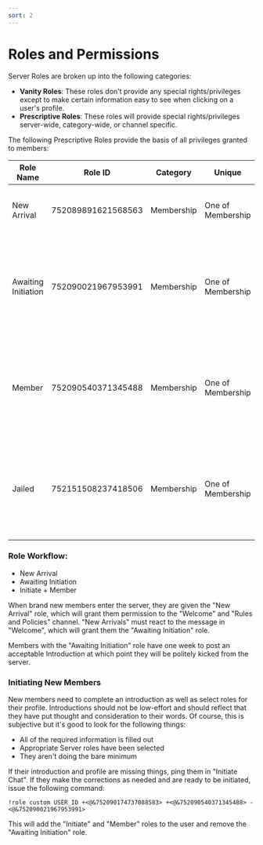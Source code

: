 ```yaml
---
sort: 2
---
```


# Roles and Permissions

Server Roles are broken up into the following categories:

* **Vanity Roles**: These roles don't provide any special rights/privileges except to make certain information easy to see when clicking on a user's profile.
* **Prescriptive Roles**:  These roles will provide special rights/privileges server-wide, category-wide, or channel specific.

The following Prescriptive Roles provide the basis of all privileges granted to members:

|Role Name|Role ID|Category|Unique|Server Permissions|Category Permissions|Channel Permissions|
|---|---|---|---|---|---|---|
|New Arrival|752089891621568563|Membership|One of Membership|Read Message History|none|Can only see "Welcome" and "Rules and Policies" channel|
|Awaiting Initiation|752090021967953991|Membership|One of Membership|Attach Files, Read Message History, Use External Emojis, Add Reactions, Connect, Speak, Video|Can see all "Landing Zone" channels|Read announcements, and create tickets.|
|Member|752090540371345488|Membership|One of Membership|Attach Files, Read Message History, Use External Emojis, Add Reactions, Connect, Speak, Video|Most categories opened|Can see majority of the server, sans administrative channels|
|Jailed|752151508237418506|Membership|One of Membership|Attach Files, Read Message History, Use External Emojis, Add Reactions, Connect, Speak, Video|none|Can only chat the "Jail" chat, read rules/policies, and create service tickets.|


### Role Workflow:

- New Arrival
- Awaiting Initiation
- Initiate + Member

When brand new members enter the server, they are given the "New Arrival" role, which will grant them permission to the "Welcome" and "Rules and Policies" channel.  "New Arrivals" must react to the message in "Welcome", which will grant them the "Awaiting Initiation" role.

Members with the "Awaiting Initiation" role have one week to post an acceptable Introduction at which point they will be politely kicked from the server.


### Initiating New Members

New members need to complete an introduction as well as select roles for their profile.  Introductions should not be low-effort and should reflect that they have put thought and consideration to their words.  Of course, this is subjective but it's good to look for the following things:

- All of the required information is filled out
- Appropriate Server roles have been selected
- They aren't doing the bare minimum

If their introduction and profile are missing things, ping them in "Initiate Chat".  If they make the corrections as needed and are ready to be initiated, issue the following command:

```
!role custom USER_ID +<@&752090174737088583> +<@&752090540371345488> -<@&752090021967953991>
```

This will add the "Initiate" and "Member" roles to the user and remove the "Awaiting Initiation" role.

